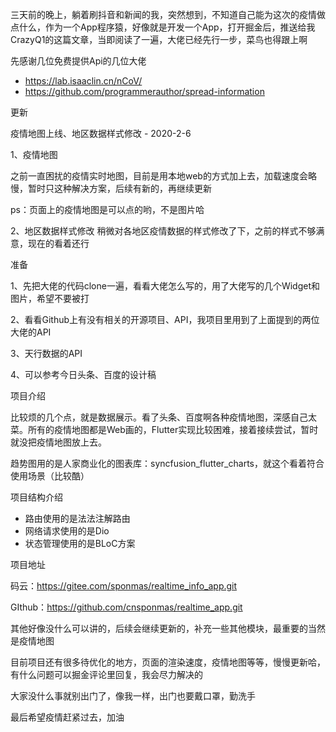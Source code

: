 三天前的晚上，躺着刷抖音和新闻的我，突然想到，不知道自己能为这次的疫情做点什么，作为一个App程序猿，好像就是开发一个App，打开掘金后，推送给我CrazyQ1的这篇文章，当即阅读了一遍，大佬已经先行一步，菜鸟也得跟上啊



先感谢几位免费提供Api的几位大佬

- https://lab.isaaclin.cn/nCoV/
- https://github.com/programmerauthor/spread-information

更新

疫情地图上线、地区数据样式修改 - 2020-2-6

1、疫情地图 

之前一直困扰的疫情实时地图，目前是用本地web的方式加上去，加载速度会略慢，暂时只这种解决方案，后续有新的，再继续更新

ps：页面上的疫情地图是可以点的哟，不是图片哈





2、地区数据样式修改
稍微对各地区疫情数据的样式修改了下，之前的样式不够满意，现在的看着还行





准备

1、先把大佬的代码clone一遍，看看大佬怎么写的，用了大佬写的几个Widget和图片，希望不要被打



2、看看Github上有没有相关的开源项目、API，我项目里用到了上面提到的两位大佬的API

3、天行数据的API

4、可以参考今日头条、百度的设计稿

项目介绍



比较烦的几个点，就是数据展示。看了头条、百度啊各种疫情地图，深感自己太菜。所有的疫情地图都是Web画的，Flutter实现比较困难，接着接续尝试，暂时就没把疫情地图放上去。

趋势图用的是人家商业化的图表库：syncfusion_flutter_charts，就这个看着符合使用场景（比较酷）

项目结构介绍





- 路由使用的是法法注解路由
- 网络请求使用的是Dio
- 状态管理使用的是BLoC方案

项目地址

码云：https://gitee.com/sponmas/realtime_info_app.git

GIthub：https://github.com/cnsponmas/realtime_app.git

其他好像没什么可以讲的，后续会继续更新的，补充一些其他模块，最重要的当然是疫情地图

目前项目还有很多待优化的地方，页面的渲染速度，疫情地图等等，慢慢更新哈，有什么问题可以掘金评论里回复，我会尽力解决的



大家没什么事就别出门了，像我一样，出门也要戴口罩，勤洗手

最后希望疫情赶紧过去，加油

